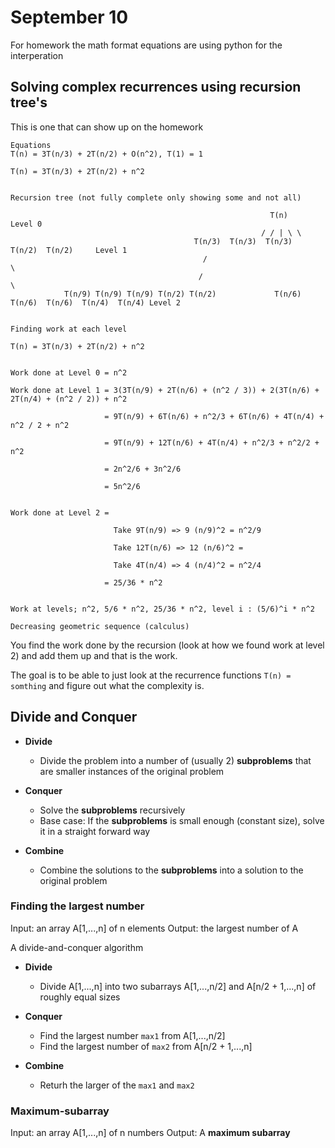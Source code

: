 # September 10
For homework the math format equations are using python for the interperation

## Solving complex recurrences using recursion tree's
This is one that can show up on the homework

```
Equations
T(n) = 3T(n/3) + 2T(n/2) + O(n^2), T(1) = 1

T(n) = 3T(n/3) + 2T(n/2) + n^2


Recursion tree (not fully complete only showing some and not all)

                                                          T(n)      Level 0
                                                        / / | \ \
                                         T(n/3)  T(n/3)  T(n/3)  T(n/2)  T(n/2)     Level 1
                                           /                                \
                                          /                                  \
            T(n/9) T(n/9) T(n/9) T(n/2) T(n/2)             T(n/6)  T(n/6)  T(n/6)  T(n/4)  T(n/4) Level 2


Finding work at each level

T(n) = 3T(n/3) + 2T(n/2) + n^2


Work done at Level 0 = n^2

Work done at Level 1 = 3(3T(n/9) + 2T(n/6) + (n^2 / 3)) + 2(3T(n/6) + 2T(n/4) + (n^2 / 2)) + n^2
                     
                     = 9T(n/9) + 6T(n/6) + n^2/3 + 6T(n/6) + 4T(n/4) + n^2 / 2 + n^2
                     
                     = 9T(n/9) + 12T(n/6) + 4T(n/4) + n^2/3 + n^2/2 + n^2
                     
                     = 2n^2/6 + 3n^2/6
                     
                     = 5n^2/6


Work done at Level 2 = 
                     
                       Take 9T(n/9) => 9 (n/9)^2 = n^2/9
                       
                       Take 12T(n/6) => 12 (n/6)^2 =
                       
                       Take 4T(n/4) => 4 (n/4)^2 = n^2/4
                     
                     = 25/36 * n^2 


Work at levels; n^2, 5/6 * n^2, 25/36 * n^2, level i : (5/6)^i * n^2

Decreasing geometric sequence (calculus)
```

You find the work done by the recursion (look at how we found work at level 2) and add them up and that is the work.

The goal is to be able to just look at the recurrence functions `T(n) = somthing` and figure out what the complexity is.


## Divide and Conquer
*   **Divide**
    *   Divide the problem into a number of (usually 2) **subproblems** that are smaller instances of the original problem

*   **Conquer**
    *   Solve the **subproblems** recursively
    *   Base case: If the **subproblems** is small enough (constant size), solve it in a straight forward way

*   **Combine**
    *   Combine the solutions to the **subproblems** into a solution to the original problem



### Finding the largest number
Input: an array A[1,...,n] of n elements
Output: the largest number of A

A divide-and-conquer algorithm
*   **Divide**
    *   Divide A[1,...,n] into two subarrays A[1,...,n/2] and A[n/2 + 1,...,n] of roughly equal sizes

* **Conquer**
  * Find the largest number `max1` from A[1,...,n/2]
  * Find the largest number of `max2` from A[n/2 + 1,...,n]

* **Combine**
  * Returh the larger of the `max1` and `max2`


### Maximum-subarray
Input: an array A[1,...,n] of n numbers
Output: A **maximum subarray**